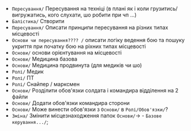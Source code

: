 - `Пересування/` Пересування на техніці (в плані як і коли грузитись/вигружатись, кого слухати, шо робити при чп ...)
- `Балістика/` Створити
- `Пересування/` Описати принципи пересування на різних типах місцевості
- `Основи чи пересування???? /` описати логіку ведення бою та пошуку укриття при початку бою на ріхних типах місцевості
- `Основи/` основи орієнтування на місцевості
- `Основи/` Медицина базова
- `Основи/` Медицина продвинута (для медиків чи шо)
- `Ролі/` Медик
- `Ролі/` ПТ
- `Ролі/` Снайпер / марксмен
- `Основи/` Розділити обов'язки солдата і командира відділення на 2 файли
- `Основи/` Додати обов'язки командира сторони
- `Основи/` Може винести обов'язки з `Основи/` в `Ролі/Обов'язки/`?
- `Зміна/` Змінити місцезнаходження папок `Основи/`-> - `Базове керування.../`; 
